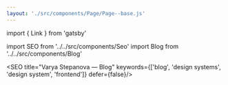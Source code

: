 ```yaml
---
layout: './src/components/Page/Page--base.js'
---
```

import { Link } from 'gatsby'

import SEO from '../../src/components/Seo'
import Blog from '../../src/components/Blog'

<SEO
  title="Varya Stepanova — Blog"
  keywords={['blog', 'design systems', 'design system', 'frontend']}
  defer={false}/>

<Blog/>
